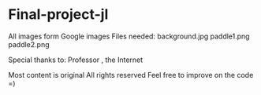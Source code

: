 # Final-project-jl
All images form Google images
Files needed:
background.jpg
paddle1.png
paddle2.png

Special thanks to: Professor , the Internet

Most content is original
All rights reserved
Feel free to improve on the code =)
